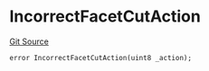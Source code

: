 # IncorrectFacetCutAction
[Git Source](https://github.com/thrackle-io/tron/blob/ce8f3ce20cc777375e5a3cbfcde63db2607acc28/src/client/token/handler/diamond/HandlerDiamondLib.sol)


```solidity
error IncorrectFacetCutAction(uint8 _action);
```

